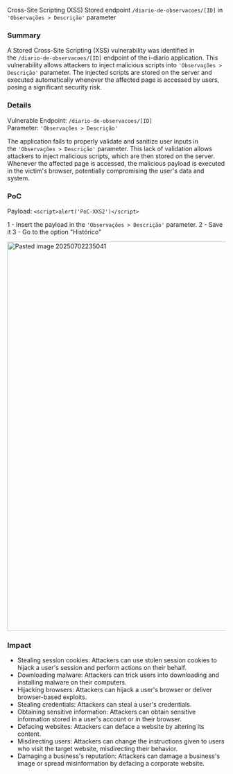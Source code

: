 Cross-Site Scripting (XSS) Stored endpoint `/diario-de-observacoes/[ID]` in `'Observações > Descrição'` parameter

### Summary

A Stored Cross-Site Scripting (XSS) vulnerability was identified in the `/diario-de-observacoes/[ID]` endpoint of the i-diario application. This vulnerability allows attackers to inject malicious scripts into `'Observações > Descrição'` parameter. The injected scripts are stored on the server and executed automatically whenever the affected page is accessed by users, posing a significant security risk.

### Details

Vulnerable Endpoint: `/diario-de-observacoes/[ID]`  
Parameter: `'Observações > Descrição'`

The application fails to properly validate and sanitize user inputs in the `'Observações > Descrição'` parameter. This lack of validation allows attackers to inject malicious scripts, which are then stored on the server. Whenever the affected page is accessed, the malicious payload is executed in the victim's browser, potentially compromising the user's data and system.

### PoC

Payload: `<script>alert('PoC-XXS2')</script>`

1 - Insert the payload in the `'Observações > Descrição'` parameter.
2 - Save it
3 - Go to the option "Histórico"

<img width="911" height="898" alt="Pasted image 20250702235041" src="https://github.com/user-attachments/assets/5d87ede1-3f28-46cd-9edd-fd7806f084cd" />


### Impact

- Stealing session cookies: Attackers can use stolen session cookies to hijack a user's session and perform actions on their behalf.
- Downloading malware: Attackers can trick users into downloading and installing malware on their computers.
- Hijacking browsers: Attackers can hijack a user's browser or deliver browser-based exploits.
- Stealing credentials: Attackers can steal a user's credentials.
- Obtaining sensitive information: Attackers can obtain sensitive information stored in a user's account or in their browser.
- Defacing websites: Attackers can deface a website by altering its content.
- Misdirecting users: Attackers can change the instructions given to users who visit the target website, misdirecting their behavior.
- Damaging a business's reputation: Attackers can damage a business's image or spread misinformation by defacing a corporate website.
